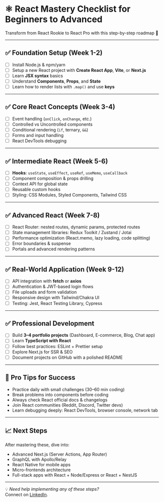# ⚛️ React Mastery Checklist for Beginners to Advanced
Transform from React Rookie to React Pro with this step-by-step roadmap 🚀  

---

## ✅ Foundation Setup (Week 1-2)
- [ ] Install Node.js & npm/yarn  
- [ ] Setup a new React project with **Create React App**, **Vite**, or **Next.js**  
- [ ] Learn **JSX syntax** basics  
- [ ] Understand **Components**, **Props**, and **State**  
- [ ] Learn how to render lists with `.map()` and use **keys**  

---

## ✅ Core React Concepts (Week 3-4)
- [ ] Event handling (`onClick`, `onChange`, etc.)  
- [ ] Controlled vs Uncontrolled components  
- [ ] Conditional rendering (`if`, ternary, `&&`)  
- [ ] Forms and input handling  
- [ ] React DevTools debugging  

---

## ✅ Intermediate React (Week 5-6)
- [ ] **Hooks**: `useState`, `useEffect`, `useRef`, `useMemo`, `useCallback`  
- [ ] Component composition & props drilling  
- [ ] Context API for global state  
- [ ] Reusable custom hooks  
- [ ] Styling: CSS Modules, Styled Components, Tailwind CSS  

---

## ✅ Advanced React (Week 7-8)
- [ ] React Router: nested routes, dynamic params, protected routes  
- [ ] State management libraries: Redux Toolkit / Zustand / Jotai  
- [ ] Performance optimization (React.memo, lazy loading, code splitting)  
- [ ] Error boundaries & suspense  
- [ ] Portals and advanced rendering patterns  

---

## ✅ Real-World Application (Week 9-12)
- [ ] API integration with **fetch** or **axios**  
- [ ] Authentication & JWT-based login flows  
- [ ] File uploads and form validation  
- [ ] Responsive design with Tailwind/Chakra UI  
- [ ] Testing: Jest, React Testing Library, Cypress  

---

## ✅ Professional Development
- [ ] Build **3–4 portfolio projects** (Dashboard, E-commerce, Blog, Chat app)  
- [ ] Learn **TypeScript with React**  
- [ ] Follow best practices: ESLint + Prettier setup  
- [ ] Explore Next.js for SSR & SEO  
- [ ] Document projects on GitHub with a polished README  

---

## 🎯 Pro Tips for Success
- Practice daily with small challenges (30–60 min coding)  
- Break problems into components before coding  
- Always check React official docs & changelogs  
- Join React communities (Reddit, Discord, Twitter devs)  
- Learn debugging deeply: React DevTools, browser console, network tab  

---

## 📈 Next Steps
After mastering these, dive into:  
- Advanced Next.js (Server Actions, App Router)  
- GraphQL with Apollo/Relay  
- React Native for mobile apps  
- Micro-frontends architecture  
- Full-stack apps with React + Node/Express or React + NestJS  

---
💡 *Need help implementing any of these steps?*  
Connect on [LinkedIn](https://www.linkedin.com/in/vishnu-choudhary/). 
